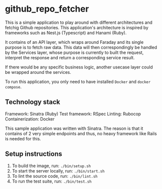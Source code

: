 # github_repo_fetcher

This is a simple application to play around with different architectures and fetchig Github repositories. 
This application's architecture is inspired by frameworks such as Nest.js (Typescript) and Hanami (Ruby).

It contains of an API layer, which wraps around Faraday and its single purpose is to fetch raw data. 
This data will then correspondingly be handled by the Services layer, whose purpose is currently to built the request, interpret the response and return a corresponding service result.

If there would be any specific business logic, another usecase layer could be wrapped around the services.

To run this application, you only need to have installed `Docker` and `docker compose`.

## Technology stack
Framework: Sinatra (Ruby)
Test framework: RSpec
Linting: Rubocop
Containerization: Docker

This sample application was written with Sinatra. The reason is that it contains of 2 very simple endpoints and thus, no heavy framework like Rails is needed for this.

## Setup instructions
1. To build the image, run: `./bin/setup.sh`
2. To start the server locally, run: `./bin/start.sh`
3. To lint the source code, run: `./bin/lint.sh`
4. To run the test suite, run: `./bin/test.sh`
